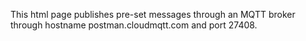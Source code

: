 This html page publishes pre-set messages through an MQTT broker through hostname postman.cloudmqtt.com and port 27408. 
